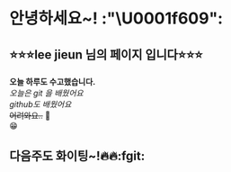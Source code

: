 # 안녕하세요~! :"\U0001f609": 
## :star::star::star:lee jieun 님의 페이지 입니다:star::star::star:
**오늘 하루도 수고했습니다.**  
*오늘은 git 을 배웠어요*  
*github도 배웠어요*  
~~어려와요..~~ :information_desk_person:  
:grin:  


## 다음주도 화이팅~!:fire::fire::fgit:


